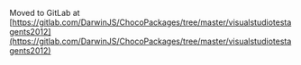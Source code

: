 
Moved to GitLab at [https://gitlab.com/DarwinJS/ChocoPackages/tree/master/visualstudiotestagents2012](https://gitlab.com/DarwinJS/ChocoPackages/tree/master/visualstudiotestagents2012)